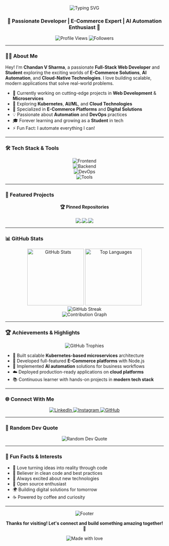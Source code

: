 <div align="center">
  <img src="https://readme-typing-svg.herokuapp.com?font=Fira+Code&size=32&duration=2800&pause=2000&color=A855F7&center=true&vCenter=true&width=600&lines=Hi+there!+%F0%9F%91%8B+I'm+Chandan+V+Sharma;Full+Stack+Developer+%F0%9F%9A%80;AI+Automation+Enthusiast+%F0%9F%A4%96;Building+Digital+Solutions+%F0%9F%92%A1" alt="Typing SVG" />
</div>

<h3 align="center">🌟 Passionate Developer | E-Commerce Expert | AI Automation Enthusiast 🌟</h3>

<p align="center">
  <img src="https://komarev.com/ghpvc/?username=chandanvsharma00&label=Profile%20Views&color=blueviolet&style=for-the-badge" alt="Profile Views" />
  <img src="https://img.shields.io/github/followers/chandanvsharma00?style=for-the-badge&color=blueviolet" alt="Followers" />
</p>

---

### 👨‍💻 About Me

Hey! I'm **Chandan V Sharma**, a passionate **Full-Stack Web Developer** and **Student** exploring the exciting worlds of **E-Commerce Solutions**, **AI Automation**, and **Cloud-Native Technologies**. I love building scalable, modern applications that solve real-world problems.

- 🔭 Currently working on cutting-edge projects in **Web Development** & **Microservices**
- 🌱 Exploring **Kubernetes**, **AI/ML**, and **Cloud Technologies**
- 🛒 Specialized in **E-Commerce Platforms** and **Digital Solutions**
- 💡 Passionate about **Automation** and **DevOps** practices
- 🎓 Forever learning and growing as a **Student** in tech
- ⚡ Fun Fact: I automate everything I can!

---

### 🛠️ Tech Stack & Tools

<p align="center">
  <img src="https://skillicons.dev/icons?i=js,ts,nodejs,react,nextjs,html,css,tailwind" alt="Frontend" />
  <br/>
  <img src="https://skillicons.dev/icons?i=express,mongodb,postgres,mysql,redis,graphql" alt="Backend" />
  <br/>
  <img src="https://skillicons.dev/icons?i=docker,kubernetes,aws,gcp,git,github,nginx" alt="DevOps" />
  <br/>
  <img src="https://skillicons.dev/icons?i=python,tensorflow,pytorch,vscode,postman,figma" alt="Tools" />
</p>

---

### 🎯 Featured Projects

<div align="center">

#### 🏆 Pinned Repositories

<a href="https://github.com/chandanvsharma00/digitalcorvids">
  <img align="center" src="https://github-readme-stats.vercel.app/api/pin/?username=chandanvsharma00&repo=digitalcorvids&theme=radical&hide_border=true" />
</a>

<a href="https://github.com/chandanvsharma00/k8s-fullstack-microservice">
  <img align="center" src="https://github-readme-stats.vercel.app/api/pin/?username=chandanvsharma00&repo=k8s-fullstack-microservice&theme=radical&hide_border=true" />
</a>

<a href="https://github.com/chandanvsharma00/nodejs-ecommerce-store-">
  <img align="center" src="https://github-readme-stats.vercel.app/api/pin/?username=chandanvsharma00&repo=nodejs-ecommerce-store-&theme=radical&hide_border=true" />
</a>

</div>

---

### 📊 GitHub Stats

<div align="center">
  <img height="180em" src="https://github-readme-stats.vercel.app/api?username=chandanvsharma00&show_icons=true&theme=radical&hide_border=true&count_private=true" alt="GitHub Stats" />
  <img height="180em" src="https://github-readme-stats.vercel.app/api/top-langs/?username=chandanvsharma00&layout=compact&theme=radical&hide_border=true" alt="Top Languages" />
</div>

<div align="center">
  <img src="https://github-readme-streak-stats.herokuapp.com/?user=chandanvsharma00&theme=radical&hide_border=true" alt="GitHub Streak" />
</div>

<div align="center">
  <img src="https://github-readme-activity-graph.vercel.app/graph?username=chandanvsharma00&theme=react-dark&hide_border=true&area=true" alt="Contribution Graph" />
</div>

---

### 🏆 Achievements & Highlights

<p align="center">
  <img src="https://github-profile-trophy.vercel.app/?username=chandanvsharma00&theme=radical&no-frame=true&no-bg=true&row=1&column=7" alt="GitHub Trophies" />
</p>

- 🚀 Built scalable **Kubernetes-based microservices** architecture
- 🛒 Developed full-featured **E-Commerce platforms** with Node.js
- 🤖 Implemented **AI automation** solutions for business workflows
- ☁️ Deployed production-ready applications on **cloud platforms**
- 📚 Continuous learner with hands-on projects in **modern tech stack**

---

### 🌐 Connect With Me

<p align="center">
  <a href="https://www.linkedin.com/in/chandan-v-sharma/" target="_blank">
    <img src="https://img.shields.io/badge/LinkedIn-0077B5?style=for-the-badge&logo=linkedin&logoColor=white" alt="LinkedIn" />
  </a>
  <a href="https://www.instagram.com/chandan.v.sharma" target="_blank">
    <img src="https://img.shields.io/badge/Instagram-E4405F?style=for-the-badge&logo=instagram&logoColor=white" alt="Instagram" />
  </a>
  <a href="https://github.com/chandanvsharma00" target="_blank">
    <img src="https://img.shields.io/badge/GitHub-100000?style=for-the-badge&logo=github&logoColor=white" alt="GitHub" />
  </a>
</p>

---

### 💭 Random Dev Quote

<div align="center">
  <img src="https://quotes-github-readme.vercel.app/api?type=horizontal&theme=radical" alt="Random Dev Quote" />
</div>

---

### 🎨 Fun Facts & Interests

- 🎯 Love turning ideas into reality through code
- 🌟 Believer in clean code and best practices
- 🚀 Always excited about new technologies
- 🔧 Open source enthusiast
- 🌍 Building digital solutions for tomorrow
- ☕ Powered by coffee and curiosity

---

<div align="center">
  <img src="https://capsule-render.vercel.app/api?type=waving&color=gradient&height=100&section=footer" alt="Footer" />
  
  **Thanks for visiting! Let's connect and build something amazing together! 🚀**
  
  <img src="https://img.shields.io/badge/Made%20with-❤️-red?style=for-the-badge" alt="Made with love" />
</div>
